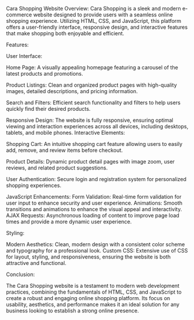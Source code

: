 Cara Shopping Website
Overview:
Cara Shopping is a sleek and modern e-commerce website designed to provide users with a seamless online shopping experience. Utilizing HTML, CSS, and JavaScript, this platform offers a user-friendly interface, responsive design, and interactive features that make shopping both enjoyable and efficient.

Features:

User Interface:

Home Page: A visually appealing homepage featuring a carousel of the latest products and promotions.

Product Listings: Clean and organized product pages with high-quality images, detailed descriptions, and pricing information.

Search and Filters: Efficient search functionality and filters to help users quickly find their desired products.

Responsive Design: The website is fully responsive, ensuring optimal viewing and interaction experiences across all devices, including desktops, tablets, and mobile phones.
Interactive Elements:

Shopping Cart: An intuitive shopping cart feature allowing users to easily add, remove, and review items before checkout.

Product Details: Dynamic product detail pages with image zoom, user reviews, and related product suggestions.

User Authentication: Secure login and registration system for personalized shopping experiences.

JavaScript Enhancements:
Form Validation: Real-time form validation for user input to enhance security and user experience.
Animations: Smooth transitions and animations to enhance the visual appeal and interactivity.
AJAX Requests: Asynchronous loading of content to improve page load times and provide a more dynamic user experience.

Styling:

Modern Aesthetics: Clean, modern design with a consistent color scheme and typography for a professional look.
Custom CSS: Extensive use of CSS for layout, styling, and responsiveness, ensuring the website is both attractive and functional.

Conclusion:

The Cara Shopping website is a testament to modern web development practices, combining the fundamentals of HTML, CSS, and JavaScript to create a robust and engaging online shopping platform. Its focus on usability, aesthetics, and performance makes it an ideal solution for any business looking to establish a strong online presence.
